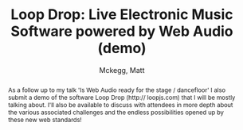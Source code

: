 --- 
title: "Loop Drop: Live Electronic Music Software powered by Web Audio (demo)" 
abstract: "As a follow up to my talk 'Is Web Audio ready for the stage / dancefloor' I also submit a demo of the software Loop Drop (http:// loopjs.com) that I will be mostly talking about. I'll also be available to discuss with attendees in more depth about the various associated challenges and the endless possibilities opened up by these new web standards!" 
address: "London" 
author: "Mckegg, Matt"
webAuthor: "Matt Mckegg" 
booktitle: "Proceedings of the International Web Audio Conference" 
editor: "Thalmann, Florian and Ewert, Sebastian" 
month: "Proceedings of the International Web Audio Conference"
pages: "" 
publisher: "Queen Mary University of London" 
series: "WAC '17"
track: "Demo"  
year: "2017" 
id: "2017_EA_32" 
tags: year2017
media: undefined 
pdflink: undefined
ISSN: 2663-5844
---